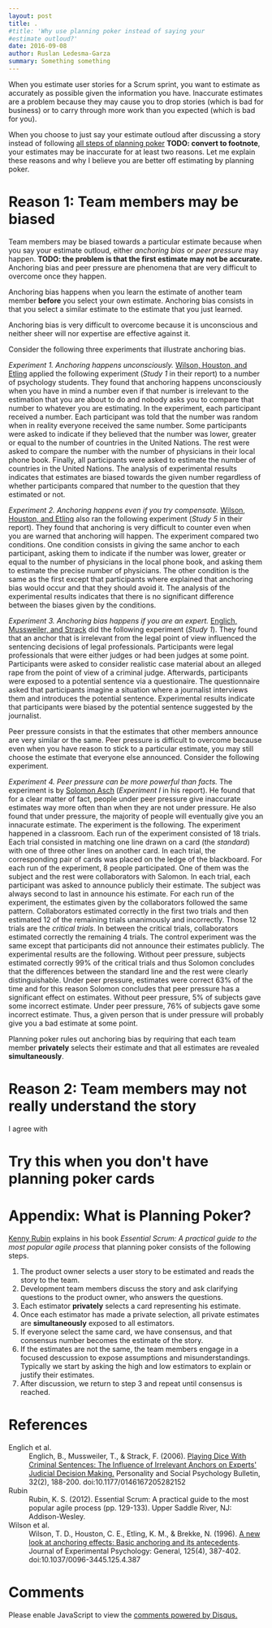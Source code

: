 ```yaml
---
layout: post
title: .
#title: 'Why use planning poker instead of saying your
#estimate outloud?'
date: 2016-09-08
author: Ruslan Ledesma-Garza
summary: Something something
---
```


<!--
# Outline

- Q. Why would you use planning poker when you can just say your estimate outloud?
- A. I believe planning poker produces more accurate estimates.
- S. If you undestand what planning poker does for you, you might
  resist the urge to estimate with bias.
- Planning poker rules out anchoring bias.
  - Estimates given outloud by other people influence your
    estimate. This is called **anchoring**.
    - It does not matter whether you discuss a given user story and
      then you hear another estimate or the other way around,
      anchoring will happen.
    - Evidence
      - Anchoring happens when you estimate. Real state experiment by
        [Northcraft and Neale](#northcraft).
      - Anchoring is unconcious. Study 1 by [Wilson, Houston, Etling,
        Brekke](#wilson).
      - Anchoring is difficult to avoid. Study 5 by [Wilson et al.](#wilson)
      - Anchoring is difficult to avoid even for experts. Study 1 by
        [Englich and Mussweiler](#englich).
  - When you do planning poker, you ignore others estimates.
    - Reason is that all estimates are revealed simultaneously. [Rubin](#rubin)
- Planning poker motivates you to understand the story.
  - When people understand the story, people can assign an accurate
    estimate.
  - When you skip step 4 of planning poker, you are not motivated to
    understand even if you discuss the story, because there is no
    consequence of not understanding. My experience.
  - **TODO** When you apply
    planning poker, you gain critical understanding of the story
    during the discussion.
    According to [Rubin](#rubin) and my experience.
  - **TODO** I believe that the reason is that you will have to
    estimate by yourself and justify your estimate.

# Post
-->

When you estimate user stories for a Scrum sprint, you want to
estimate as accurately as possible given the information you have.
Inaccurate estimates are a problem because they may cause
you to drop stories (which is bad for business) or to carry through more
work than you expected (which is bad for you).

When you choose to just say your estimate outloud after discussing a
story instead of following [all steps of planning
poker](#planning-poker) **TODO: convert to footnote**, your estimates may be inaccurate for at least
two reasons.
Let me explain these reasons and why I believe you are better off
estimating by planning poker.


# Reason 1: Team members may be biased

Team members may be biased towards a particular estimate because when
you say your estimate outloud, either
_anchoring bias_ or _peer pressure_ may happen.
**TODO: the problem is that the first estimate may not be accurate.**
Anchoring bias and peer pressure are phenomena that are very difficult
to overcome once they happen.

Anchoring bias happens when you learn the estimate of another team
member **before** you select your own estimate.
Anchoring bias consists in that you select a similar estimate to the
estimate that you just learned.
<!--
There are several explanations of the mental process that produces
anchoring bias, for example **TODO: footnote**.
However, I consider more practical for you that you understand that
anchoring is unconscious and is very difficult to overcome
by sheer will or expertise.
-->
Anchoring bias is very difficult to overcome because it is
unconscious and neither sheer will nor expertise are effective against
it.

Consider the following three experiments that illustrate anchoring bias.

_Experiment 1. Anchoring happens unconsciously._
[Wilson, Houston, and Etling](#wilson) applied the following experiment
(_Study 1_ in their report) to a number of psychology
students.
They found that anchoring happens unconsciously when you have in mind
a number even if that number is irrelevant to the estimation that you
are about to do and nobody asks you to compare that number to whatever
you are estimating.
In the experiment, each participant received a number.
Each participant was told that the number was random when in reality
everyone received the same number.
Some participants were asked to indicate if they believed that the
number was lower, greater or equal to the number of countries in the
United Nations.
The rest were asked to compare the number with the number of physicians in
their local phone book.
Finally, all participants were asked to estimate the number of
countries in the United Nations.
The analysis of experimental results indicates that estimates are
biased towards the given number regardless of whether participants
compared that number to the question that they estimated or not.

<!--
Study 2.
Conclusion: the more you attention you pay to the number, the more
biased you become.
Same conditions as in study 1 except the following.
The number given is supposed to be an ID.
The number given is between 1928 and 1935.
Instead of two conditions, there are five.
1. red-blue: check if color of number is red or blue. Every number was blue.
2. four digit: check if number is 4 digit number.
3. greater than 100: check if number is greater than 100.
4. greater than 1920 or 1940: given one choice, check if number is
   greater than choice.
5. phone book: check if number is less than, greater or equal to the
   number of physicians in the yellow pages.
The dependent measure was the number of physicians in the phone book.
-->

<!--
Study 4.
Conclusion: Offering monetary incentives had no influence on the
magnitude of anchoring effects.
Same conditions as study 2 except the following.
Participants were told that an award would be given to the person
whose answer to one of the questions was most accurate.
Instead of five conditions there are 2 crosscut conditions.
1. Incentive manipulation
  1. incentive condition: participants were told that the prize question
     was the dependent variable (the number of physicians).
  2. no-incentive condition: participants were told that the prize
     question was another question that everyone had (number of varieties
     of rice).
2. Anchor
   1. Half the people were given an anchor and asked to compare it to
   the question.
   2. Half the people were not given an anchor.
-->

<!--
_Example 2. Anchoring bias cannot be countered by sheer will._
[Wilson, Houston, and Etling](#wilson) ran another experiment (_Study
5_ in their report).
They found that anchoring is very difficult to counter even when you
are warned about anchoring.
Instead of the crosscut conditions of study 4, they had the
following 8 conditions.
1. control: no anchor
2. comparison: anchor and compare against target question (number of
   physicians in phone book).
3. contamination: written warning "a number in people's heads can
   influence their answers to subsequent questions", hypothetical and
   unrelated example, and asked people to compensate for anchoring
   before giving the anchor.
4. underestimation: same as contamination except that we told people
   (wrongly) that large numbers cause them to decrease their
   estimates.
5. overestimation-general: same as underestimation but warning is that
   large numbers cause people to overestimate their estimates
   (correct).
6. overestimation-specific: same as previous except that participants
   were told that the ID they would be given might influence their
   estimate.
7. after-ID: same conditions but warning given after receiving
   their ID but before comparing it to the question.
8. after-comparison: same conditions but warning given after
   comparing it to the question.
9. after-estimation: same conditions but warning given after
   estimation, they were given the chance to change their estimate.
Their analysis of experimental results indicates that the anchoring
condition differed significantly from the control condition and that
none of the anchoring conditions differed significantly from each
other.
-->

_Experiment 2. Anchoring happens even if you try compensate._
[Wilson, Houston, and Etling](#wilson) also ran the following experiment (_Study
5_ in their report).
They found that anchoring is very difficult to counter even when you
are warned that anchoring will happen.
The experiment compared two conditions.
One condition consists in giving the same anchor to each participant,
asking them to indicate if the number was lower, greater or equal to
the number of physicians in the local phone book, and asking them to
estimate the precise number of physicians. 
The other condition is the same as the first except that participants
where explained that anchoring bias would occur and that they should
avoid it.
The analysis of the experimental results indicates that there is no
significant difference between the biases given by the conditions.

<!--
Study 1.
[Englich, Mussweiler, and Strack](#englich) ran an experiment that
show that anchoring bias will happen even if you are an expert in
whatever you are estimating.

Hypothesis: Clearly irrelevant anchor influences the sentencing
decisions of legal professionals.

Participants were legal professionals that were either judges or had
been judges at some point.
Participants were asked to consider realistic case material about an
alleged rape from the point of view of a criminal judge.
Afterwards, participants were exposed to a potential sentence via a
questionaire.
The questionnaire asked that participants imagine a situation where
a journalist interviews them and introduces the potential sentence.

Experimental results indicate that participants were biased by the
potential sentence suggested by the journalist.

-->

_Experiment 3. Anchoring bias happens if you are an expert._
[Englich, Mussweiler, and Strack](#englich) did the following
experiment (_Study 1_).
They found that an anchor that is irrelevant from the legal point of
view influenced the sentencing decisions of legal professionals.
Participants were legal professionals that were either judges or had
been judges at some point.
Participants were asked to consider realistic case material about an
alleged rape from the point of view of a criminal judge.
Afterwards, participants were exposed to a potential sentence via a
questionaire.
The questionnaire asked that participants imagine a situation where
a journalist interviews them and introduces the potential sentence.
Experimental results indicate that participants were biased by the
potential sentence suggested by the journalist.


<!--
Social Pressure, Peer Pressure, Conformity
Experiments by Solomon Asch, also known as:
  - Asch conformity experiments
  - Asch Paradigm

Article:
Opinions and Social Pressure
http://www.columbia.edu/cu/psychology/terrace/w1001/readings/asch.pdf

Experiment conditions:
- Group of seven to nine youg men in a classroom.
- All except one participant are confederates of the experimenter.
  The remaining participant is the subject.
- 123 subjects were applied the experiment
- Group is told that experiment is on visual judgement.
- Each run of the experiment consists of 18 rounds.
- Group is told to compare the lenghts of lines.
- In each round there are two cards.
- One shows a single vertical black line, the standard.
- The other shows three lines of various lengths, one is the same
  length as the standard.
- Participants are asked to choose from the second card the line that that
  is of the same length as the line on the first card.
- In the first two rounds, everyone chooses the matching line.
- In subsequent rounds, all confederates choose a line that does not
  match.
- The confederates choose the right answer from time to time to reduce
  suspicion.
- When subject becomes suspicious, the run of the experiment is
  discarded.
- Out of the 18 rounds, in 12 rounds the confederates choose a wrong
  line.
- Without peer pressure, subjects choose a wrong line less than 1
  percent of the time.
- With peer pressure, subject choose a wrong line 36.8 percent of the
  time.

Conclusion: peer pressure has significant effect on subjects.
-->

<!--
Article:
Studies of independence and conformity: a minority of one against a
unanimous majority
http://innovationfootprints.com/wp-content/uploads/2015/06/minority-v.-majority-asch1956.pdf

Summary:
- Disagreement betwen a single person and a group.
- Disagreement on a simple and clear matter of **fact**.

Conditions:
- Each group consists of 7 to 9 participants.
- All participants were male college students.
- All but one of the group were instructed to respond on certain
  trials with wrong and unanimous judgements.
- The other participant was unaware of the arrangement
  --the subject--. 
- "A minority of one against a wrong and unanimous majority."
- The subject was nearly always seated before the last member of the majority.
- Group was asked to match the length of a given line --the standard--
  with one of three other lines.
- One of the three comparison lines was equal to the standard, the
  other two lengths differed from the standard.
- The participants were asked to announce their judgements publicly in
  the order in which they were seated.
- A run of the experiment consisted of 18 comparisons.
- The experiment was run for 123 subjects.
- The subject heard the majority respond unanimously in 12 comparisons
  with estimates that clearly contradicted his own observation.
- The rest of the comparisons were answered correctly by the
  confederates.
- Under control conditions, accuracy  was of over 99 percent.

Quantitative results:
- An estimate given by the subject in a **critical trial** is either
  - Correct and thus independent of the majority
  - incorrect and either identical with that of the majority or in its
    direction.
- Number of incorrect estimates is index of effect exerted by majority
  upon the subject.
- The number of incorrect estimates may vary from 0 to 12 for each run
  of the experiment.
- How often subjects erred in critical trials? Table 3 shows frequency
  distribution of errors on critical trials.
  - Errorless performances
    - Control group had 95% of errorless performances.
    - Experimental groups had 25% of errorless performances.
  - Errors in critical trials
    - Control group had less than 1% of errors in critical trials.
    - Experimental groups had 37% of errors in critical trials.
  - The differences between the control and experimental groups are
    highly significant.

Conclusion:
1. Each unanimous wrong majority produced a marked and significant
   distortion in the reported estimates.
2. In critical trials, the majority of estimates was correct.
3. Under no peer pressure, estimates are more accurate and vary less.
4. Some subjects may resist very well peer pressure, while others may
   follow the majority all the time.
   - 24% of subjects gave errorless estimates
   - 28% of subjects gave majority-determined estimates, from 8 to 12
     times.
   - The rest of the subjects (48%) had errors from 1 to 7 times.
-->

<!--
Recreation of the Asch conformity experiment with robots
Brandstetter et al. 2014.

Conclusion: Robots do not create peer pressure.
-->

Peer pressure consists in that the estimates that other members
announce are very similar or the same.
Peer pressure is difficult to overcome because even when you have
reason to stick to a particular estimate, you may still choose the
estimate that everyone else announced.
Consider the following experiment.

_Experiment 4. Peer pressure can be more powerful than facts._
The experiment is by [Solomon Asch](#solomon) (_Experiment I_ in
his report).
He found that for a clear matter of fact, people under peer pressure
give inaccurate estimates way more often than when they are not under
pressure.
He also found that under pressure, the majority of people will
eventually give you an innacurate estimate.
The experiment is the following.
The experiment happened in a classroom.
Each run of the experiment consisted of 18 trials.
Each trial consisted in matching one line drawn on a card (the
_standard_) with one of three other lines on another card.
In each trial, the corresponding pair of cards was placed on the ledge
of the blackboard.
For each run of the experiment, 8 people participated.
One of them was the subject and the rest were collaborators with
Salomon.
In each trial, each participant was asked to announce publicly their
estimate.
The subject was always second to last in announce his estimate.
For each run of the experiment, the estimates given by the
collaborators followed the same pattern.
Collaborators estimated correctly in the first two trials and then
estimated 12 of the remaining trials unanimously and incorrectly.
Those 12 trials are the _critical trials_.
In between the critical trials, collaborators estimated correctly the
remaining 4 trials.
The control experiment was the same except that participants did not
announce their estimates publicly.
The experimental results are the following.
Without peer pressure, subjects estimated correctly 99% of the critical
trials and thus Solomon concludes that the differences between the
standard line and the rest were clearly distinguishable.
Under peer pressure, estimates were correct 63% of the time and for
this reason Solomon concludes that peer pressure has a significant
effect on estimates.
Without peer pressure, 5% of subjects gave some incorrect estimate.
Under peer pressure, 76% of subjects gave some incorrect estimate.
Thus, a given person that is under pressure will probably give you a
bad estimate at some point.

Planning poker rules out anchoring bias by requiring that each team
member **privately** selects their estimate and that all estimates are
revealed **simultaneously**.

<!--
Does planning poker rule out anchoring bias only in the first round?

Is it a problem that people know everyone's estimates after the first
round?

Is confluence towards estimate of experienced members anchoring bias?
-->

# Reason 2: Team members may not really understand the story

I agree with 


# Try this when you don't have planning poker cards


# <a name="planning-poker"></a>Appendix: What is Planning Poker?

[Kenny Rubin](#rubin) explains in his book _Essential Scrum: A
practical guide to the most popular agile process_ that planning poker consists of the following
steps.

1. The product owner selects a user story to be estimated and reads
   the story to the team. 
2. Development team members discuss the story and ask clarifying
   questions to the product owner, who answers the questions.
3. Each estimator **privately** selects a card representing his estimate.
4. Once each estimator has made a private selection, all private
   estimates are **simultaneously** exposed to all estimators.
5. If everyone select the same card, we have consensus, and that
   consensus number becomes the estimate of the story.
6. If the estimates are not the same, the team members engage in a
   focused descussion to expose assumptions and
   misunderstandings. Typically we start by asking the high and low
   estimators to explain or justify their estimates.
7. After discussion, we return to step 3 and repeat until consensus is
   reached.

# References


<dl>
  <dt id="englich">
    Englich et al.
  </dt>
  <dd>
    Englich, B., Mussweiler, T., & Strack, F. (2006). <a href="http://www.eucim-te.eu/data/dppsenglich/File/PDFSStudien/PSPB_32(1).pdf">Playing Dice With Criminal Sentences: The Influence of Irrelevant Anchors on Experts' Judicial Decision Making.</a> Personality and Social Psychology Bulletin, 32(2), 188-200. doi:10.1177/0146167205282152
  </dd>
<!--
  <dt id="northcraft">
    Northcraft and Neale
  </dt>
  <dd>
    Northcraft, G. B., & Neale, M. A. (1987). <a href="http://web.missouri.edu/segerti/capstone/northcraft_neale.pdf">Experts, amateurs, and real estate: An anchoring-and-adjustment perspective on property pricing decisions.</a> Organizational Behavior and Human Decision Processes, 39(1), 84-97. doi:10.1016/0749-5978(87)90046-x
  </dd>
-->
  <dt id="rubin">
    Rubin
  </dt>
  <dd>
    Rubin, K. S. (2012). Essential Scrum: A practical guide to the most popular agile process (pp. 129-133). Upper Saddle River, NJ: Addison-Wesley.
  </dd>
  <dt id="wilson">
    Wilson et al.
  </dt>
  <dd>
    Wilson, T. D., Houston, C. E., Etling, K. M., & Brekke, N. (1996). <a href="http://www.communicationcache.com/uploads/1/0/8/8/10887248/a_new_look_at_anchoring_effects-_basic_anchoring_and_its_antecedents.pdf">A new look at anchoring effects: Basic anchoring and its antecedents</a>. Journal of Experimental Psychology: General, 125(4), 387-402. doi:10.1037/0096-3445.125.4.387
  </dd>
</dl>


# Comments

<div id="disqus_thread"></div>
<script>
    /**
     *  RECOMMENDED CONFIGURATION VARIABLES: EDIT AND UNCOMMENT THE SECTION BELOW TO INSERT DYNAMIC VALUES FROM YOUR PLATFORM OR CMS.
     *  LEARN WHY DEFINING THESE VARIABLES IS IMPORTANT: https://disqus.com/admin/universalcode/#configuration-variables
     */
    var disqus_config = function () {
        this.page.url = 'http://ruslanledesma.com/2016/08/11/the-special-offer-problem.html';  // Replace PAGE_URL with your page's canonical URL variable
        this.page.identifier = '2016-08-11-the-special-offer-problem'; // Replace PAGE_IDENTIFIER with your page's unique identifier variable
    };
    (function() {  // DON'T EDIT BELOW THIS LINE
        var d = document, s = d.createElement('script');

        s.src = '//definecode.disqus.com/embed.js';

        s.setAttribute('data-timestamp', +new Date());
        (d.head || d.body).appendChild(s);
    })();
</script>
<noscript>Please enable JavaScript to view the <a
        href="https://disqus.com/?ref_noscript"
        rel="nofollow">comments powered by Disqus.</a></noscript>
